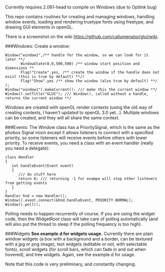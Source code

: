 
Currently requires 2.061-head to compile on Windows (due to Optlink bug)

This repo contains routines for creating and managing windows, handling window events,
loading and rendering truetype fonts using freetype, and drawing GUI elements in openGL.

There is a screenshot on the wiki https://github.com/callumenator/glui/wiki.

###Windows:
Create a window:
```
Window("window1",/** handle for the window, so we can look for it later **/       
       WindowState(0,0,500,500) /** window start position and dimensions **
       Flag!"Create".yes, /** create the window if the handle does not exist (this is true by default) **//
       Flag!"Show".yes /** show the window (also true by default) **/ );
Window("window1").makeCurrent(); /// make this the current window **/
Window().setTitle("GLUI"); /// Window(), called without a handle, returns the current window **/
```
Windows are created with openGL render contexts (using the old way of creating contexts, I
haven't updated to openGL 3.0 yet...). Multiple windows can be created, and they will all
share the same context.

###Events:
The Window class has a PrioritySignal, which is the same as the phobos Signal mixin except it
allows listeners to connect with a specified priority, so some listeners will receive events 
before others with lower priority. To receive events, you need a class with an event handler
(really you need a delegate):
```
class Handler
{  
   int handleEvent(Event event)
   {
      /// do stuff here
      return 0; /// returning -1 for exampe will stop other listeners from getting events
   }
}
Handler hnd = new Handler();
Window().event.connect(&hnd.handleEvent, PRIORITY.NORMAL);
Window().poll(); 
```
Polling needs to happen recurrently of course. If you are using the widget code, then the 
WidgetRoot class will take care of polling automatically (and will also put the thread to 
sleep if the polling frequency is too high).

###Widgets
__See example.d for widgets usage.__
Currently there are plain window widgets (a box with a background and a border, can be 
textured with a jpg or png image), text widgets (editable or not, with selectable fonts),
scroll widgets (for scroll bars, which can fade in and out when hovered), and tree widgets.
Again, see the example.d for usage.

Note that this code is very preliminary, and constantly changing.